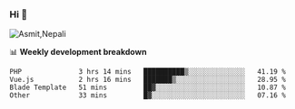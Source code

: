 ### Hi 👋

![Asmit,Nepali](https://media.giphy.com/media/L8K62iTDkzGX6/giphy.gif)
<!--
**asmit99nepali/asmit99nepali** is a ✨ _special_ ✨ repository because its `README.md` (this file) appears on your GitHub profile.

Here are some ideas to get you started:

- 🔭 I’m currently working on ...
- 🌱 I’m currently learning ...
- 👯 I’m looking to collaborate on ...
- 🤔 I’m looking for help with ...
- 💬 Ask me about ...
- 📫 How to reach me: ...
- 😄 Pronouns: ...
- ⚡ Fun fact: ...
-->


📊 **Weekly development breakdown**
<!--START_SECTION:waka-->

```text
PHP              3 hrs 14 mins   ██████████▒░░░░░░░░░░░░░░   41.19 %
Vue.js           2 hrs 16 mins   ███████▒░░░░░░░░░░░░░░░░░   28.95 %
Blade Template   51 mins         ██▓░░░░░░░░░░░░░░░░░░░░░░   10.87 %
Other            33 mins         █▓░░░░░░░░░░░░░░░░░░░░░░░   07.16 %
```

<!--END_SECTION:waka-->

